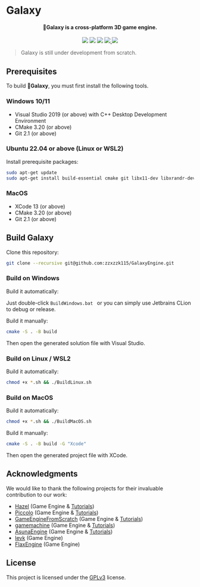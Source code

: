 # Galaxy

<!-- TODO: Add Logo Icon -->
<!-- <div align="center">
    <img src="./Docs/Media/Logo.svg" />
</div> -->
<h4 align="center">
  <strong>🚀Galaxy</strong> is a cross-platform 3D game engine.
</h4>


<p align="center">
    <a href="https://github.com/zzxzzk115/GalaxyEngine/actions" alt="CI-Windows">
        <img src="https://img.shields.io/github/actions/workflow/status/zzxzzk115/GalaxyEngine/BuildWindows.yml?branch=master&label=CI-Windows&logo=github" /></a>
    <a href="https://github.com/zzxzzk115/GalaxyEngine/actions" alt="CI-Linux">
        <img src="https://img.shields.io/github/actions/workflow/status/zzxzzk115/GalaxyEngine/BuildLinux.yml?branch=master&label=CI-Linux&logo=github" /></a>
    <a href="https://github.com/zzxzzk115/GalaxyEngine/actions" alt="CI-MacOS">
        <img src="https://img.shields.io/github/actions/workflow/status/zzxzzk115/GalaxyEngine/BuildMacOS.yml?branch=master&label=CI-MacOS&logo=github" /></a>
    <a href="https://github.com/zzxzzk115/GalaxyEngine/issues" alt="GitHub Issues">
        <img src="https://img.shields.io/github/issues/zzxzzk115/GalaxyEngine">
    </a>
    <a href="https://github.com/zzxzzk115/GalaxyEngine/blob/master/LICENSE" alt="GitHub">
        <img src="https://img.shields.io/github/license/zzxzzk115/GalaxyEngine">
    </a>
</p>

> Galaxy is still under development from scratch.

## Prerequisites

To build **🚀Galaxy**, you must first install the following tools.

### Windows 10/11

- Visual Studio 2019 (or above) with C++ Desktop Development Environment
- CMake 3.20 (or above)
- Git 2.1 (or above)

### Ubuntu 22.04 or above (Linux or WSL2)

Install prerequisite packages:

```bash
sudo apt-get update
sudo apt-get install build-essential cmake git libx11-dev libxrandr-dev libxinerama-dev libxcursor-dev libxi-dev mesa-common-dev
```

### MacOS

- XCode 13 (or above)
- CMake 3.20 (or above)
- Git 2.1 (or above)

## Build Galaxy

Clone this repository:

```bash
git clone --recursive git@github.com:zzxzzk115/GalaxyEngine.git
```

### Build on Windows

Build it automatically:

Just double-click `BuildWindows.bat ` or you can simply use Jetbrains CLion to debug or release.

Build it manually:

```bash
cmake -S . -B build
```

Then open the generated solution file with Visual Studio.

### Build on Linux / WSL2

Build it automatically:

```bash
chmod +x *.sh && ./BuildLinux.sh
```

### Build on MacOS

Build it automatically:

```bash
chmod +x *.sh && ./BuildMacOS.sh
```

Build it manually:

```bash
cmake -S . -B build -G "Xcode"
```

Then open the generated project file with XCode.

## Acknowledgments

We would like to thank the following projects for their invaluable contribution to our work:

- [Hazel](https://github.com/TheCherno/Hazel) (Game Engine & [Tutorials](https://www.youtube.com/watch?v=JxIZbV_XjAs&list=PLlrATfBNZ98dC-V-N3m0Go4deliWHPFwT))
- [Piccolo](https://github.com/BoomingTech/Piccolo) (Game Engine & [Tutorials](https://space.bilibili.com/512313464/channel/collectiondetail?sid=292637))
- [GameEngineFromScratch](https://github.com/netwarm007/GameEngineFromScratch) (Game Engine & [Tutorials](https://zhuanlan.zhihu.com/c_119702958))
- [gamemachine](https://github.com/Froser/gamemachine) (Game Engine & [Tutorials](https://www.zhihu.com/column/c_1033300557322121216))
- [AsunaEngine](https://github.com/xiaoshichang/AsunaEngine) (Game Engine & [Tutorials](https://www.zhihu.com/column/c_1352653422265643008))
- [levk](https://github.com/karnkaul/levk) (Game Engine)
- [FlaxEngine](https://github.com/FlaxEngine/FlaxEngine) (Game Engine)

## License

This project is licensed under the [GPLv3](https://github.com/GalaxyEngine/Galaxy/blob/master/LICENSE) license.
